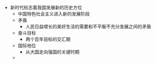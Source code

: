 - 新时代标志着我国发展新的历史方位
	- 中国特色社会主义进入新的发展阶段
	- 矛盾
		- 人民日益增长的美好生活的需要和不平衡不充分发展之间的矛盾
	- 奋斗目标
		- 两个百年目标的交汇期
	- 国际地位
		- 从大国走向强国的关键时期
	-